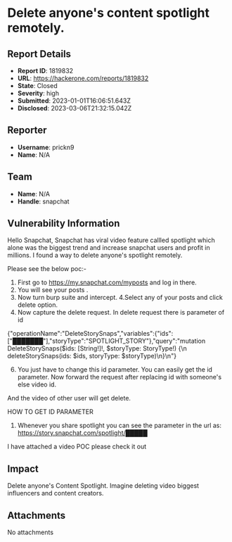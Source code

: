 # Delete anyone's content spotlight remotely.

## Report Details
- **Report ID**: 1819832
- **URL**: https://hackerone.com/reports/1819832
- **State**: Closed
- **Severity**: high
- **Submitted**: 2023-01-01T16:06:51.643Z
- **Disclosed**: 2023-03-06T21:32:15.042Z

## Reporter
- **Username**: prickn9
- **Name**: N/A

## Team
- **Name**: N/A
- **Handle**: snapchat

## Vulnerability Information
Hello Snapchat,
 Snapchat has viral video feature callled spotlight which alone was the biggest trend and increase snapchat users and profit in millions.
I found a way to delete anyone's spotlight remotely.

Please see the below poc:-

1. First go to https://my.snapchat.com/myposts and log in there.
2. You will see your posts .
3. Now turn burp suite and intercept.
4.Select any of your posts and click delete option.
5. Now capture the delete request. In delete request there is parameter of id


{"operationName":"DeleteStorySnaps","variables":{"ids":["███████"],"storyType":"SPOTLIGHT_STORY"},"query":"mutation DeleteStorySnaps($ids: [String!]!, $storyType: StoryType!) {\n  deleteStorySnaps(ids: $ids, storyType: $storyType)\n}\n"}

6. You just have to change this id parameter. You can easily get the id parameter. Now forward the request after replacing id with someone's else video id.

And the video of other user will get delete.

HOW TO GET ID PARAMETER

1. Whenever you share spotlight you can see the parameter in the url as:
https://story.snapchat.com/spotlight/█████


I have attached a video POC please check it out

## Impact

Delete anyone's Content Spotlight. Imagine deleting video biggest influencers and content creators.

## Attachments
No attachments
